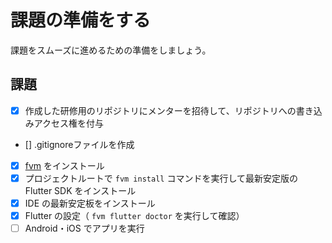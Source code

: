 # 課題の準備をする

課題をスムーズに進めるための準備をしましょう。

## 課題

- [x] 作成した研修用のリポジトリにメンターを招待して、リポジトリへの書き込みアクセス権を付与
- [] .gitignoreファイルを作成
- [x] [fvm] をインストール
- [x] プロジェクトルートで `fvm install` コマンドを実行して最新安定版の Flutter SDK をインストール
- [x] IDE の最新安定板をインストール
- [x] Flutter の設定（ `fvm flutter doctor` を実行して確認）
- [ ] Android・iOS でアプリを実行

<!-- Links -->

[fvm]: https://fvm.app/

[リポジトリの GitHub Actions の設定を管理する]: https://docs.github.com/ja/repositories/managing-your-repositorys-settings-and-features/enabling-features-for-your-repository/managing-github-actions-settings-for-a-repository#allowing-select-actions-and-reusable-workflows-to-run
